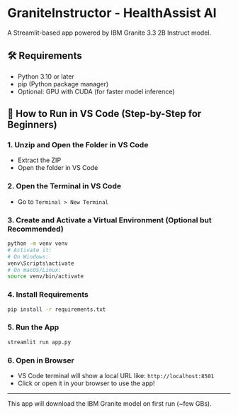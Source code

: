 # GraniteInstructor - HealthAssist AI

A Streamlit-based app powered by IBM Granite 3.3 2B Instruct model.

## 🛠 Requirements

- Python 3.10 or later
- pip (Python package manager)
- Optional: GPU with CUDA (for faster model inference)

## 🚀 How to Run in VS Code (Step-by-Step for Beginners)

### 1. Unzip and Open the Folder in VS Code

- Extract the ZIP
- Open the folder in VS Code

### 2. Open the Terminal in VS Code

- Go to `Terminal > New Terminal`

### 3. Create and Activate a Virtual Environment (Optional but Recommended)

```bash
python -m venv venv
# Activate it:
# On Windows:
venv\Scripts\activate
# On macOS/Linux:
source venv/bin/activate
```

### 4. Install Requirements

```bash
pip install -r requirements.txt
```

### 5. Run the App

```bash
streamlit run app.py
```

### 6. Open in Browser

- VS Code terminal will show a local URL like: `http://localhost:8501`
- Click or open it in your browser to use the app!

---

This app will download the IBM Granite model on first run (~few GBs).